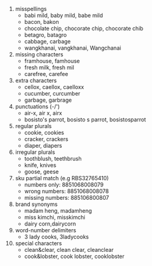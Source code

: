 1. misspellings
	* babi mild, baby mild, babe mild
	* bacon, bakon
	* chocolate chip, chocorate chip, chocorate chib
	* betagro, batagro
	* cabbage, carbage
	* wangkhanai, vangkhanai, Wangchanai
2. missing characters
	* framhouse, famhouse
	* fresh milk, fresh mil
	* carefree, carefee
3. extra characters
	* cellox, caellox, caelloxx
	* cucumber, curcumber
	* garbage, garbrage
4. punctuations (-/')
	* air-x, air x, airx
	* bosisto's parrot, bosisto s parrot, bosistosparrot
5. regular plurals
	* cookie, cookies
	* cracker, crackers
	* diaper, diapers
6. irregular plurals
	* toothblush, teethbrush
	* knife, knives
	* goose, geese
7. sku partial match (e.g RBS32765410)
	* numbers only: 8851068008079
	* wrong numbers: 8851068008078
	* missing numbers: 885106800807
8. brand synonyms 
	* madam heng, madamheng
	* miss kimchi, misskimchi
	* dairy corn,dairycorn
9. word-number delimiters
	* 3 lady cooks, 3ladycooks
10. special characters
	* clean&clear, clean clear, cleanclear
	* cook&lobster, cook lobster, cooklobster


